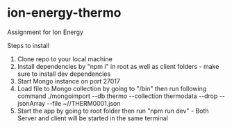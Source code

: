 # ion-energy-thermo
 Assignment for Ion Energy

Steps to install

1. Clone repo to your local machine
2. Install dependencies by "npm i" in root as well as client folders - make sure to install dev dependencies
3. Start Mongo instance on port 27017
4. Load file to Mongo collection by going to "<mongo-install-dir>/bin" then run following command
./mongoimport --db thermo --collection thermodata --drop --jsonArray --file ~/<path>/THERM0001.json
5. Start the app by going to root folder then run "npm run dev" - Both Server and client will be started in the same terminal